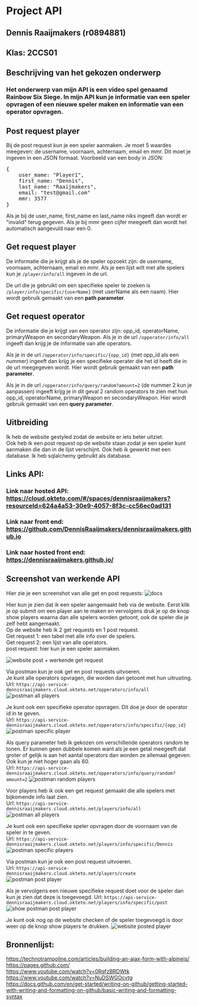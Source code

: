 # Project API
## Dennis Raaijmakers (r0894881)
## Klas: 2CCS01

## Beschrijving van het gekozen onderwerp
### Het onderwerp van mijn API is een video spel genaamd Rainbow Six Siege. In mijn API kun je informatie van een speler opvragen of een nieuwe speler maken en informatie van een operator opvragen. <br />

## Post request player
Bij de post request kun je een speler aanmaken. Je moet 5 waardes meegeven: de username, voornaam, achternaam, email en mmr. Dit moet je ingeven in een JSON formaat.
Voorbeeld van een body in JSON:
<pre>
{
    user_mame: "Player1",
    first_name: "Dennis",
    last_name: "Raaijmakers",
    email: "test@gmail.com"
    mmr: 3577
}
</pre>
Als je bij de user_name, first_name en last_name niks ingeeft dan wordt er "invalid" terug gegeven. Als je bij mmr geen cijfer meegeeft dan wordt het automatisch aangevuld naar een 0.
## Get request player
De informatie die je krijgt als je de speler opzoekt zijn: de username, voornaam, achternaam, email en mmr. 
Als je een lijst wilt met alle spelers kun je `/player/info/all` ingeven in de url.

De url die je gebruikt om een specifieke speler te zoeken is `/player/info/specific/{userName}` (met userName als een naam). Hier wordt gebruik gemaakt van een **path parameter**.

## Get request operator
De informatie die je krijgt van een operator zijn: opp_id, operatorName, primaryWeapon en secondaryWeapon.
Als je in de url `/opperator/info/all` ingeeft dan krijg je de informatie van alle operators.

Als je in de url `/opperator/info/specific/{opp_id}` (met opp_id als een nummer) ingeeft dan krijg je een specifieke operater die het id heeft die in de url meegegeven wordt. Hier wordt gebruik gemaakt van een **path parameter**.

Als je in de url `/opperator/info/query/random?amount=2` (de nummer 2 kun je aanpassen) ingeeft krijg je in dit geval 2 random operators te zien met hun opp_id, operatorName, primaryWeapon en secondaryWeapon. Hier wordt gebruik gemaakt van een **query parameter**. <br />

## Uitbreiding
Ik heb de website gestyled zodat de website er iets beter uitziet.<br />
Ook heb ik een post request op de website staan zodat je een speler kunt aanmaken die dan in de lijst verschijnt.
Ook heb ik gewerkt met een database. Ik heb sqlalchemy gebruikt als database.<br />

## Links API:
### Link naar hosted API: https://cloud.okteto.com/#/spaces/dennisraaijmakers?resourceId=624a4a53-30e9-4057-8f3c-cc56ec0ad131
### Link naar front end: https://github.com/DennisRaaijmakers/dennisraaijmakers.github.io
### Link naar hosted front end: https://dennisraaijmakers.github.io/

## Screenshot van werkende API
Hier zie je een screenshot van alle get en post requests:
![docs](images/docs_okteto.PNG) <br />

Hier kun je zien dat ik een speler aangemaakt heb via de website. Eerst klik je op submit om een player aan te maken en vervolgens druk je op de knop show players waarna dan alle spelers worden getoont, ook de speler die je zelf hebt aangemaakt.<br />
Op de website heb ik 2 get requests en 1 post request.<br />
Get request 1: een tabel met alle info over de spelers.<br />
Get request 2: een lijst van alle operators.<br />
post request: hier kun je een speler aanmaken.

![website post + werkende get request](images/post_request_website.PNG) <br />

Via postman kun je ook get en post requests uitvoeren. <br />
Je kunt alle operators opvragen, die worden dan getoont met hun uitrusting. <br />
Url: `https://api-service-dennisraaijmakers.cloud.okteto.net/opperators/info/all`
![postman all players](images/postman_all_operators.PNG) <br />

Je kunt ook een specifieke operator opvragen. Dit doe je door de operator id in te geven.<br /> 
Url: `https://api-service-dennisraaijmakers.cloud.okteto.net/opperators/info/specific/{opp_id}`
![postman specific player](images/postman_specific_operators.PNG) <br />

Als query parameter heb ik gekozen om verschillende operators random te tonen. Er kunnen geen dubbele komen want als je een getal meegeeft dat groter of gelijk is aan het aantal operators dan worden ze allemaal gegeven. Ook kun je niet hoger gaan als 60. <br /> 
Url: `https://api-service-dennisraaijmakers.cloud.okteto.net/opperators/info/query/random?amount=2`
![postman random players](images/postman_random_operators.PNG) <br />

Voor players heb ik ook een get request gemaakt die alle spelers met bijkomende info laat zien.<br />
Url: `https://api-service-dennisraaijmakers.cloud.okteto.net/players/info/all`
![postman all players](images/postman_all_players.PNG) <br />

Je kunt ook een specifieke speler opvragen door de voornaam van de speler in te geven. <br />
Url: `https://api-service-dennisraaijmakers.cloud.okteto.net/players/info/specific/Dennis`
![postman specific players](images/postman_specific_players.PNG) <br />

Via postman kun je ook een post request uitvoeren. <br />
Url: `https://api-service-dennisraaijmakers.cloud.okteto.net/players/create`
![postman post player](images/postman_post_request_1.PNG) <br />

Als je vervolgens een nieuwe specifieke request doet voor de speler dan kun je zien dat deze is toegevoegd.
Url: `https://api-service-dennisraaijmakers.cloud.okteto.net/players/info/specific/post`
![show postman post player](images/postman_post_request_2.PNG) <br />

Je kunt ook nog op de website checken of de speler toegevoegd is door weer op de knop show players te drukken.
![website posted player](images/post_request_website_2.PNG) <br />

## Bronnenlijst: 
https://technotrampoline.com/articles/building-an-ajax-form-with-alpinejs/ <br />
https://pages.github.com/ <br />
https://www.youtube.com/watch?v=0RqfzBRDWtk <br />
https://www.youtube.com/watch?v=NuDSWGOcvtg <br />
https://docs.github.com/en/get-started/writing-on-github/getting-started-with-writing-and-formatting-on-github/basic-writing-and-formatting-syntax <br />